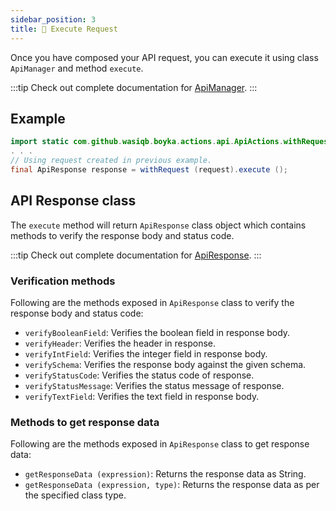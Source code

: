 ```yaml
---
sidebar_position: 3
title: 🔫 Execute Request
---
```


Once you have composed your API request, you can execute it using class `ApiManager` and method `execute`.

:::tip
Check out complete documentation for [ApiManager](/api/api/api-manager).
:::

## Example

```java
import static com.github.wasiqb.boyka.actions.api.ApiActions.withRequest;
. . .
// Using request created in previous example.
final ApiResponse response = withRequest (request).execute ();
```

## API Response class

The `execute` method will return `ApiResponse` class object which contains methods to verify the response body and status code.

:::tip
Check out complete documentation for [ApiResponse](/api/builders/api-response).
:::

### Verification methods

Following are the methods exposed in `ApiResponse` class to verify the response body and status code:

- `verifyBooleanField`: Verifies the boolean field in response body.
- `verifyHeader`: Verifies the header in response.
- `verifyIntField`: Verifies the integer field in response body.
- `verifySchema`: Verifies the response body against the given schema.
- `verifyStatusCode`: Verifies the status code of response.
- `verifyStatusMessage`: Verifies the status message of response.
- `verifyTextField`: Verifies the text field in response body.

### Methods to get response data

Following are the methods exposed in `ApiResponse` class to get response data:

- `getResponseData (expression)`: Returns the response data as String.
- `getResponseData (expression, type)`: Returns the response data as per the specified class type.
